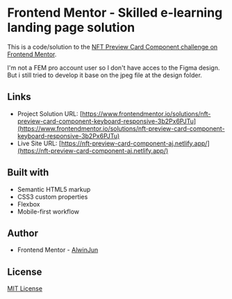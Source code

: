 # Frontend Mentor - Skilled e-learning landing page solution

This is a code/solution to the [NFT Preview Card Component challenge on Frontend Mentor](https://www.frontendmentor.io/challenges/nft-preview-card-component-SbdUL_w0U).

I'm not a FEM pro account user so I don't have acces to the Figma design. But i still tried to develop it base on the jpeg file at the design folder.

## Links

- Project Solution URL: [https://www.frontendmentor.io/solutions/nft-preview-card-component-keyboard-responsive-3b2Px6PJTu](https://www.frontendmentor.io/solutions/nft-preview-card-component-keyboard-responsive-3b2Px6PJTu)
- Live Site URL: [https://nft-preview-card-component-aj.netlify.app/](https://nft-preview-card-component-aj.netlify.app/)

## Built with

- Semantic HTML5 markup
- CSS3 custom properties
- Flexbox
- Mobile-first workflow

## Author

- Frontend Mentor - [AlwinJun](https://www.frontendmentor.io/profile/AlwinJun)

## License

[MIT License](LICENSE)
